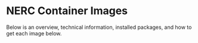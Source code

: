 
# NERC Container Images

Below is an overview, technical information, installed packages, and how to get each image below. 
